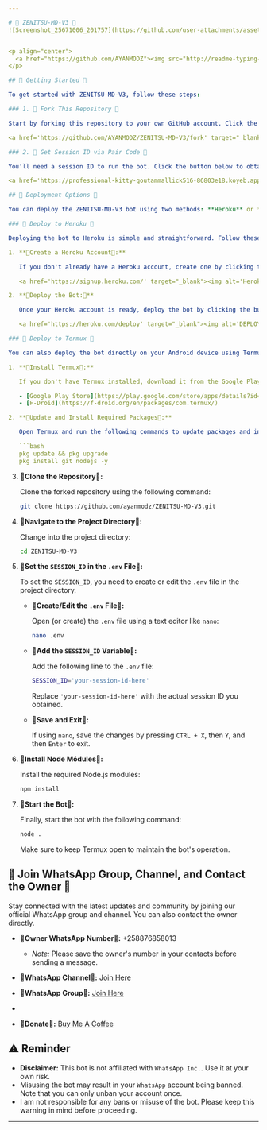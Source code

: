 ```yaml
---

# 🌟 ZENITSU-MD-V3 🌟
![Screenshot_25671006_201757](https://github.com/user-attachments/assets/101f8f73-3c16-4867-8cb6-cb7ff556c8d7)


<p align="center">
  <a href="https://github.com/AYANMODZ"><img src="http://readme-typing-svg.herokuapp.com?color=red&center=true&vCenter=true&multiline=false&lines=Zenitsu-MD-V3+MultiDevice;Developed+by+AYANSEMODZ;Give+star+and+forks+this+Repo+🌟" alt="ZenitsuReadme"></a>
</p>

## 🌟 Getting Started 🌟

To get started with ZENITSU-MD-V3, follow these steps:

### 1. 🌟 Fork This Repository 🌟

Start by forking this repository to your own GitHub account. Click the button below to fork:

<a href='https://github.com/AYANMODZ/ZENITSU-MD-V3/fork' target="_blank"><img alt='Fork repo' src='https://img.shields.io/badge/Fork This Repo-Red?style=for-the-badge&logo=git&logoColor=white'/></a>

### 2. 🌟 Get Session ID via Pair Code 🌟

You'll need a session ID to run the bot. Click the button below to obtain your session ID:

<a href='https://professional-kitty-goutammallick516-86803e18.koyeb.app' target="_blank"><img alt='Get Session ID' src='https://img.shields.io/badge/Click here to get your session id-Red?style=for-the-badge&logo=opencv&logoColor=red'/></a>

## 🌟 Deployment Options 🌟

You can deploy the ZENITSU-MD-V3 bot using two methods: **Heroku** or **Termux**. Choose the method that suits you best.

### 🌟 Deploy to Heroku 🌟

Deploying the bot to Heroku is simple and straightforward. Follow these steps:

1. **🌟Create a Heroku Account🌟:**

   If you don't already have a Heroku account, create one by clicking the button below:

   <a href='https://signup.heroku.com/' target="_blank"><img alt='Heroku' src='https://img.shields.io/badge/-Create-Red?style=for-the-badge&logo=heroku&logoColor=red'/></a>

2. **🌟Deploy the Bot:🌟**

   Once your Heroku account is ready, deploy the bot by clicking the button below:

   <a href='https://heroku.com/deploy' target="_blank"><img alt='DEPLOY' src='https://img.shields.io/badge/-DEPLOY-Red?style=for-the-badge&logo=heroku&logoColor=red'/></a>

### 🌟 Deploy to Termux 🌟

You can also deploy the bot directly on your Android device using Termux. Here’s how:

1. **🌟Install Termux🌟:**

   If you don't have Termux installed, download it from the Google Play Store or F-Droid.

   - [Google Play Store](https://play.google.com/store/apps/details?id=com.termux)
   - [F-Droid](https://f-droid.org/en/packages/com.termux/)

2. **🌟Update and Install Required Packages🌟:**

   Open Termux and run the following commands to update packages and install required dependencies:

   ```bash
   pkg update && pkg upgrade
   pkg install git nodejs -y
   ```

3. **🌟Clone the Repository🌟:**

   Clone the forked repository using the following command:

   ```bash
   git clone https://github.com/ayanmodz/ZENITSU-MD-V3.git
   ```

4. **🌟Navigate to the Project Directory🌟:**

   Change into the project directory:

   ```bash
   cd ZENITSU-MD-V3
   ```

5. **🌟Set the `SESSION_ID` in the `.env` File🌟:**

   To set the `SESSION_ID`, you need to create or edit the `.env` file in the project directory.

   - **🌟Create/Edit the `.env` File🌟:**

     Open (or create) the `.env` file using a text editor like `nano`:

     ```bash
     nano .env
     ```

   - **🌟Add the `SESSION_ID` Variable🌟:**

     Add the following line to the `.env` file:

     ```bash
     SESSION_ID='your-session-id-here'
     ```

     Replace `'your-session-id-here'` with the actual session ID you obtained.

   - **🌟Save and Exit🌟:**

     If using `nano`, save the changes by pressing `CTRL + X`, then `Y`, and then `Enter` to exit.

6. **🌟Install Node Módules🌟:**

   Install the required Node.js modules:

   ```bash
   npm install
   ```

7. **🌟Start the Bot🌟:**

   Finally, start the bot with the following command:

   ```bash
   node .
   ```

   Make sure to keep Termux open to maintain the bot's operation.

## 🌟 Join WhatsApp Group, Channel, and Contact the Owner 🌟

Stay connected with the latest updates and community by joining our official WhatsApp group and channel. You can also contact the owner directly.

- **🌟Owner WhatsApp Number🌟:** +258876858013
  - *Note:* Please save the owner's number in your contacts before sending a message.

- **🌟WhatsApp Channel🌟:** [Join Here](https://whatsapp.com/channel/0029Var4gTu9MF8yScUZzP0b)

- **🌟WhatsApp Group🌟:** [Join Here](https://chat.whatsapp.com/Jc9yQot5xH52MjQoREbLA5)
- 
- **🌟Donate🌟:** [Buy Me A Coffee](buymeacoffee.com/ZENITSUAYANSEVEN)

## ⚠️ Reminder

- **Disclaimer:** This bot is not affiliated with `WhatsApp Inc.`. Use it at your own risk.
- Misusing the bot may result in your `WhatsApp` account being banned. Note that you can only unban your account once.
- I am not responsible for any bans or misuse of the bot. Please keep this warning in mind before proceeding.

---
```

